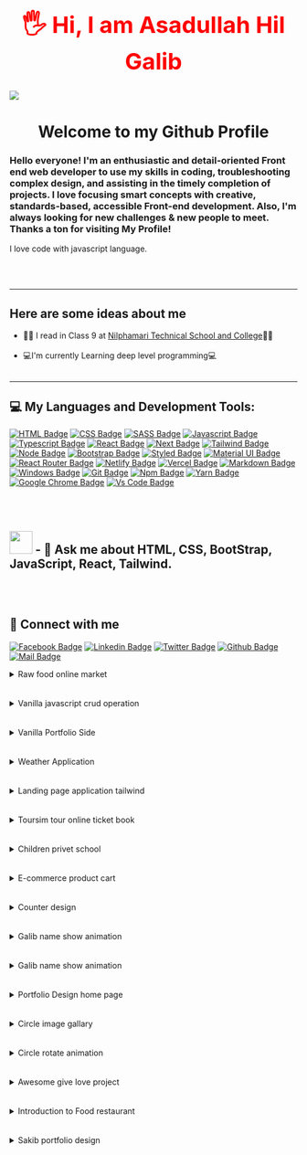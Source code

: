 <h1 style="color: red; font-weight : 700; font-size : 40px;" align="center" >🖐 Hi, I am Asadullah Hil Galib</h1>

<img src="https://res.cloudinary.com/dpolvpc0n/image/upload/v1665983241/Loading_rvzanq.gif"/>
<div>
    <h1 align="center" >Welcome to my Github Profile</h1>
    <h3>Hello everyone!
I'm an enthusiastic and detail-oriented Front end web developer to use my skills in coding, troubleshooting complex design, and assisting in the timely completion of projects. I love focusing smart concepts with creative, standards-based, accessible Front-end development. Also, I'm always looking for new challenges & new people to meet.
Thanks a ton for visiting My Profile!</h3>
    <p>I love code with javascript language.</p>
</div>


<br/>
<br/>
<hr/>
<h2>Here are some ideas about me</h2>
<ul>
   <li>👩‍🔬 I read in Class 9 at <a href="https://www.nilphamaritsc.gov.bd/"> Nilphamari Technical School and College</a>🧑‍🔬</li>
   <br/>
   <li>💻I'm currently Learning deep level programming💻</li>
   <br/>
</ul>

<hr/>
<hr"/>


## 💻 My Languages and Development Tools:

[![HTML Badge](https://img.shields.io/badge/HTML5-E34F26?style=for-the-badge&logo=html5&logoColor=white)](https://github.com/codergalib20)
[![CSS Badge](https://img.shields.io/badge/CSS3-1572B6?style=for-the-badge&logo=css3&logoColor=white)](https://github.com/codergalib20)
[![SASS Badge](https://img.shields.io/badge/Sass-CC6699?style=for-the-badge&logo=sass&logoColor=white)](https://github.com/codergalib20)
[![Javascript Badge](https://img.shields.io/badge/JavaScript-F7DF1E?style=for-the-badge&logo=javascript&logoColor=black)](https://github.com/codergalib20)
[![Typescript Badge](https://img.shields.io/badge/typeScript-0078D6?style=for-the-badge&logo=typeScript&logoColor=white)](https://github.com/codergalib20)
[![React Badge](https://img.shields.io/badge/React-20232A?style=for-the-badge&logo=react&logoColor=61DAFB)](https://github.com/codergalib20)
[![Next Badge](https://img.shields.io/badge/NextJS-000?style=for-the-badge&logo=nextjs&logoColor=61DAFB)](https://github.com/codergalib20)
[![Tailwind Badge](https://img.shields.io/badge/Tailwind_CSS-38B2AC?style=for-the-badge&logo=tailwind-css&logoColor=white)](https://github.com/codergalib20)
[![Node Badge](https://img.shields.io/badge/Node.js-43853D?style=for-the-badge&logo=node.js&logoColor=white)](https://github.com/codergalib20)
[![Bootstrap Badge](https://img.shields.io/badge/Bootstrap-563D7C?style=for-the-badge&logo=bootstrap&logoColor=white)](https://github.com/codergalib20)
[![Styled Badge](https://img.shields.io/badge/styled--components-DB7093?style=for-the-badge&logo=styled-components&logoColor=white)](https://github.com/codergalib20)
[![Material UI Badge](https://img.shields.io/badge/Material--UI-0081CB?style=for-the-badge&logo=material-ui&logoColor=white)](https://github.com/codergalib20)
[![React Router Badge](https://img.shields.io/badge/React_Router-CA4245?style=for-the-badge&logo=react-router&logoColor=white)](https://github.com/codergalib20)
[![Netlify Badge](https://img.shields.io/badge/Netlify-00C7B7?style=for-the-badge&logo=netlify&logoColor=white)](https://github.com/codergalib20)
[![Vercel Badge](https://img.shields.io/badge/vercel-000?style=for-the-badge&logo=vercel&logoColor=white)](https://github.com/codergalib20)
[![Markdown Badge](https://img.shields.io/badge/Markdown-000000?style=for-the-badge&logo=markdown&logoColor=white)](https://github.com/codergalib20)
[![Windows Badge](https://img.shields.io/badge/Windows-0078D6?style=for-the-badge&logo=windows&logoColor=white)](https://github.com/codergalib20)
[![Git Badge](https://img.shields.io/badge/git-f34f29?style=for-the-badge&logo=git&logoColor=white)](https://github.com/codergalib20)
[![Npm Badge](https://img.shields.io/badge/npm-d7141a?style=for-the-badge&logo=npm&logoColor=white)](https://github.com/codergalib20)
[![Yarn Badge](https://img.shields.io/badge/yarn-0078D6?style=for-the-badge&logo=yarn&logoColor=white)](https://github.com/codergalib20)
[![Google Chrome Badge](https://img.shields.io/badge/google_chrome-556532?style=for-the-badge&logo=googlechrome&logoColor=white)](https://github.com/codergalib20)
[![Vs Code Badge](https://img.shields.io/badge/Visual_Studio_Code-0078D6?style=for-the-badge&logo=visualstudiocode&logoColor=white)](https://github.com/codergalib20)

<br/>
<br/>



## <img src="https://media.giphy.com/media/WUlplcMpOCEmTGBtBW/giphy.gif" width="40"> - 💬 Ask me about **HTML, CSS, BootStrap, JavaScript, React, Tailwind**.

<br/>
</br>




## 🚀 Connect with me

[![Facebook Badge](https://img.shields.io/badge/Facebook-1877F2?style=for-the-badge&logo=facebook&logoColor=white)](https://www.facebook.com/codergalib20/)
[![Linkedin Badge](https://img.shields.io/badge/LinkedIn-0077B5?style=for-the-badge&logo=linkedin&logoColor=white)](https://www.linkedin.com/in/codergalib/)
[![Twitter Badge](https://img.shields.io/badge/Twitter-e83a3b?style=for-the-badge&logo=twitter&logoColor=white)](https://www.twitter.com/in/codergalib20/)
[![Github Badge](https://img.shields.io/badge/GitHub-100000?style=for-the-badge&logo=github&logoColor=white)](https://github.com/codergalib20)
[![Mail Badge](https://img.shields.io/badge/Gmail-D14836?style=for-the-badge&logo=gmail&logoColor=white)](mailto:coderboygalif@gmail.com)




<details>
<summary>Raw food online market</summary>

1. Live Demo: https://raw-foods-market-online.web.app/
2. Client Side Code : https://github.com/codergalib20/raw-food-market-client-side
3. Server Side Code : https://github.com/codergalib20/raw-foods-online-market-server-side-code
![ss](https://camo.githubusercontent.com/581a748a341f06864741b3c9a45fd1db867f93d4f02917d63fd38beb2b04a298/68747470733a2f2f692e6962622e636f2f4b6252777836582f73637265656e636170747572652d7261772d666f6f64732d6d61726b65742d6f6e6c696e652d7765622d6170702d686f6d652d323032312d31322d32322d31382d34322d32342e706e67)
</details>
<br/>
<br/>
<details>
<summary>Vanilla javascript crud operation</summary>

1. Live Demo: https://codergalib20.github.io/Vanilla-javascript-CRUD-oparetion/
2. Side Code : https://github.com/codergalib20/Vanilla-javascript-CRUD-oparetion
</details>
<br/>
<br/>
<details>
<summary>Vanilla Portfolio Side</summary>

1. Live Demo: https://codergalib20.github.io/portfolio/
2. Side Code : https://github.com/codergalib20/portfolio
</details>
<br/>
<br/>
<details>
<summary>Weather Application</summary>

1. Live Demo : https://codergalib20.github.io/wether_app/
2. Side Code: https://github.com/codergalib20/wether_app
![ss](https://user-images.githubusercontent.com/86350811/143718856-51c6746d-22fa-41d7-9432-3755aaf7af06.png)
</details>
<br/>
<br/>
<details>
<summary>Landing page application tailwind</summary>

1. Live Demo: https://codergalib20.github.io/Landing_page_tailwind/public/index.html
2. Side Code : https://github.com/codergalib20/Landing_page_tailwind
</details>
<br/>
<br/>
<details>
<summary>Toursim tour online ticket book</summary>

1. Live Demo: https://tourist-tour-886c2.web.app/
2. Side Code : https://github.com/codergalib20/tourism-website-client-side
</details>

<br/>
<br/>
<details>
<summary>Children privet school</summary>

1. Live Demo: https://hopeful-swartz-dbeb32.netlify.app/
2. Side Code : https://github.com/codergalib20/Offline-Privet-School-For-Children
</details>


<br/>
<br/>
<details>
<summary>E-commerce product cart</summary>

1. Live Demo: https://codergalib20.github.io/ecommerce-product-img-slide-effect-on-hover/
2. Side Code : https://github.com/codergalib20/ecommerce-product-img-slide-effect-on-hover
</details>


<br/>
<br/>
<details>
<summary>Counter design</summary>

1. Live Demo: https://codergalib20.github.io/counter-designe/
2. Side Code : https://github.com/codergalib20/counter-designe
</details>


<br/>
<br/>
<details>
<summary>Galib name show animation</summary>

1. Live Demo: https://codergalib20.github.io/developer-galib/
2. Side Code : https://github.com/codergalib20/developer-galib
</details>

<br/>
<br/>
<details>
<summary>Galib name show animation</summary>

1. Live Demo: https://codergalib20.github.io/developer-galib/
2. Side Code : https://github.com/codergalib20/developer-galib
</details>


<br/>
<br/>
<details>
<summary>Portfolio Design home page</summary>

1. Live Demo: https://codergalib20.github.io/old-protfolio/
2. Side Code : https://github.com/codergalib20/old-protfolio
</details>


<br/>
<br/>
<details>
<summary>Circle image gallary</summary>

1. Live Demo: https://codergalib20.github.io/slidshow/
2. Side Code : https://github.com/codergalib20/slidshow
</details>


<br/>
<br/>
<details>
<summary>Circle rotate animation</summary>

1. Live Demo: https://codergalib20.github.io/Round-animate-project/
2. Side Code : https://github.com/codergalib20/Round-animate-project
</details>


<br/>
<br/>
<details>
<summary>Awesome give love project</summary>

1. Live Demo: https://codergalib20.github.io/funny-post/index1.html
2. Side Code : https://github.com/codergalib20/funny-post
</details>


<br/>
<br/>
<details>
<summary>Introduction to Food restaurant</summary>

1. Live Demo: https://codergalib20.github.io/Introduction-to-Food-restaurant/
2. Side Code : https://github.com/codergalib20/Introduction-to-Food-restaurant
</details>


<br/>
<br/>
<details>
<summary>Sakib portfolio design</summary>

1. Live Demo: https://codergalib20.github.io/One-Page-Protfolio-design/
2. Side Code : https://github.com/codergalib20/One-Page-Protfolio-design
</details>

